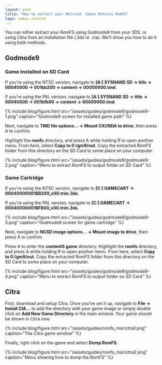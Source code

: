 ```yaml
---
layout: post
title: "How to extract your Metroid: Samus Returns RomFS"
tags: samus_returns
---
```

You can either extract your RomFS using Godmode9 from your 3DS, or using Citra from an installation file (.3ds or .cia). We'll show you how to do it using both methods.

## Godmode9

### Game Installed on SD Card

If you're using the NTSC version, navigate to **[A:] SYSNAND SD -> title -> 00040000 -> 001bb200 -> content -> 00000000.tmd**.

If you're using the PAL version, navigate to **[A:] SYSNAND SD -> title -> 00040000 -> 001bfb00 -> content -> 00000000.tmd**.

{% include blog/figure.html src="/assets/guides/godmode9/godmode9-1.png" caption="Godmode9 screen for installed game path" %}

Next, navigate to **TMD file options... -> Mount CXI/NDA to drive**, then press A to confirm.

Highlight the **romfs** directory, and press A while holding R to open another menu. From here, select **Copy to 0:/gm9/out**. Copy the extracted RomFS folder from this directory on the SD Card to some place on your computer.

{% include blog/figure.html src="/assets/guides/godmode9/godmode9-2.png" caption="Menu to extract RomFS to output folder on SD Card" %}

### Game Cartridge

If you're using the NTSC version, navigate to **[C:] GAMECART -> 00040000001BB200_v00.trim.3ds**.

If you're using the PAL version, navigate to **[C:] GAMECART -> 00040000001BFB00_v00.trim.3ds**.

{% include blog/figure.html src="/assets/guides/godmode9/godmode9-3.png" caption="Godmode9 screen for game cartridge" %}

Next, navigate to **NCSD image options... -> Mount image to drive**, then press A to confirm.

Press A to enter the **content0.game** directory. Highlight the **romfs** directory, and press A while holding R to open another menu. From here, select **Copy to 0:/gm9/out**. Copy the extracted RomFS folder from this directory on the SD Card to some place on your computer.

{% include blog/figure.html src="/assets/guides/godmode9/godmode9-4.png" caption="Menu to extract RomFS to output folder on SD Card" %}

## Citra

First, download and setup Citra. Once you've set it up, navigate to **File -> Install CIA...** to add the directory with your game image or simply double click on **Add New Game Directory** in the main window. Your game should be shown in Citra now.

{% include blog/figure.html src="/assets/guides/romfs_msr/citra1.png" caption="The Citra game window" %}

Finally, right click on the game and select **Dump RomFS**.

{% include blog/figure.html src="/assets/guides/romfs_msr/citra2.png" caption="Menu showing how to dump the RomFS" %}